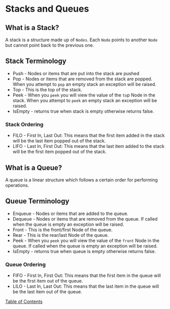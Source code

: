 # Stacks and Queues

## What is a Stack?
A stack is a structure made up of ```Nodes```. Each ```Node``` points to another ```Node``` but cannot point back to the previous one.

## Stack Terminology
- Push - Nodes or items that are put into the stack are pushed
- Pop - Nodes or items that are removed from the stack are popped. When you attempt to ```pop``` an empty stack an exception will be raised.
- Top - This is the top of the stack.
- Peek - When you ```peek``` you will view the value of the ```to```p Node in the stack. When you attempt to ```peek``` an empty stack an exception will be raised.
- IsEmpty - returns true when stack is empty otherwise returns false.

### Stack Ordering
- FILO - First In, Last Out: This means that the first item added in the stack will be the last item popped out of the stack.
- LIFO - Last In, First Out: This means that the last item added to the stack will be the first item popped out of the stack.

## What is a Queue?
A queue is a linear structure which follows a certain order for performing operations.

## Queue Terminology
- Enqueue - Nodes or items that are added to the queue.
- Dequeue - Nodes or items that are removed from the queue. If called when the queue is empty an exception will be raised.
- Front - This is the front/first Node of the queue.
- Rear - This is the rear/last Node of the queue.
- Peek - When you ```peek``` you will view the value of the ```front``` Node in the queue. If called when the queue is empty an exception will be raised.
- IsEmpty - returns true when queue is empty otherwise returns false.

### Queue Ordering
- FIFO - First In, First Out: This means that the first item in the queue will be the first item out of the queue.
- LILO - Last In, Last Out: This means that the last item in the queue will be the last item out of the queue.



[Table of Contents](README.md)